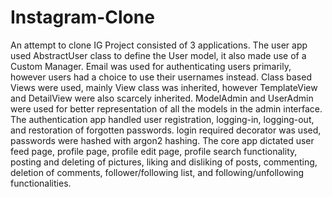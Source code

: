 # Instagram-Clone

An attempt to clone IG
Project consisted of 3 applications. 
The user app used AbstractUser class to define the User model, it also made use of a Custom Manager.
Email was used for authenticating users primarily, however users had a choice to use their usernames instead.
Class based Views were used, mainly View class was inherited, however TemplateView and DetailView were also scarcely inherited.
ModelAdmin and UserAdmin were used for better representation of all the models in the admin interface.
The authentication app handled user registration, logging-in, logging-out, and restoration of forgotten passwords. 
login required decorator was used, passwords were hashed with argon2 hashing. 
The core app dictated user feed page, profile page, profile edit page, profile search functionality,
posting and deleting of pictures, liking and disliking of posts, commenting, deletion of comments, follower/following list,
and following/unfollowing functionalities.
